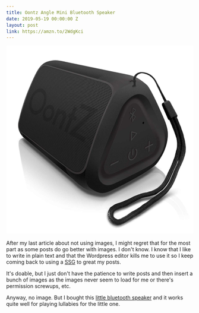 ```yaml
---
title: Oontz Angle Mini Bluetooth Speaker
date: 2019-05-19 00:00:00 Z
layout: post
link: https://amzn.to/2WdgKci
---
```


![oontz](/images/oontz.jpg)



After my last article about not using images, I might regret that for the most part as  some posts do go better with images. I don't know. I know that I like to write in plain text and that the Wordpress editor kills me to use it so I keep coming back to using a [SSG](http://staticgen.com) to great my posts.

It's doable, but I just don't have the patience to write posts and then insert a bunch of images as the images never seem to load for me or there's permission screwups, etc.

Anyway, no image.  But I bought this  [little bluetooth speaker](https://amzn.to/2WdgKci) and it works quite well for playing lullabies for the little one.
